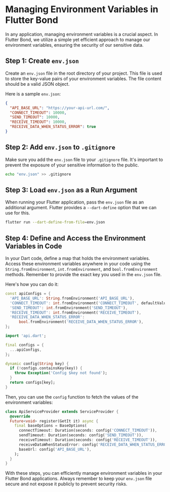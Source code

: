 # Managing Environment Variables in Flutter Bond

In any application, managing environment variables is a crucial aspect. In Flutter Bond, we utilize a simple yet efficient approach to manage our environment variables, ensuring the security of our sensitive data.

## Step 1: Create `env.json`

Create an `env.json` file in the root directory of your project. This file is used to store the key-value pairs of your environment variables. The file content should be a valid JSON object.

Here is a sample `env.json`:

```json
{
  "API_BASE_URL": "https://your-api-url.com/",
  "CONNECT_TIMEOUT": 10000,
  "SEND_TIMEOUT": 10000,
  "RECEIVE_TIMEOUT": 10000,
  "RECEIVE_DATA_WHEN_STATUS_ERROR": true
}
```

## Step 2: Add `env.json` to `.gitignore`

Make sure you add the `env.json` file to your `.gitignore` file. It's important to prevent the exposure of your sensitive information to the public.

```bash
echo "env.json" >> .gitignore
```

## Step 3: Load `env.json` as a Run Argument

When running your Flutter application, pass the `env.json` file as an additional argument. Flutter provides a `--dart-define` option that we can use for this.

```bash
flutter run --dart-define-from-file=env.json
```

## Step 4: Define and Access the Environment Variables in Code

In your Dart code, define a map that holds the environment variables. Access these environment variables anywhere in your code using the `String.fromEnvironment`, `int.fromEnvironment`, and `bool.fromEnvironment` methods. Remember to provide the exact key you used in the `env.json` file.

Here's how you can do it:

```dart
const apiConfigs = {
  'API_BASE_URL': String.fromEnvironment('API_BASE_URL'),
  'CONNECT_TIMEOUT': int.fromEnvironment('CONNECT_TIMEOUT', defaultValue: 10000),
  'SEND_TIMEOUT': int.fromEnvironment('SEND_TIMEOUT'),
  'RECEIVE_TIMEOUT': int.fromEnvironment('RECEIVE_TIMEOUT'),
  'RECEIVE_DATA_WHEN_STATUS_ERROR':
      bool.fromEnvironment('RECEIVE_DATA_WHEN_STATUS_ERROR'),
};
```

```dart
import 'api.dart';

final configs = {
  ...apiConfigs,
};

dynamic config(String key) {
  if (!configs.containsKey(key)) {
    throw Exception('Config $key not found');
  }
  return configs[key];
}
```

Then, you can use the `config` function to fetch the values of the environment variables:

```dart
class ApiServiceProvider extends ServiceProvider {
  @override
  Future<void> register(GetIt it) async {
    final baseOptions = BaseOptions(
      connectTimeout: Duration(seconds: config('CONNECT_TIMEOUT')),
      sendTimeout: Duration(seconds: config('SEND_TIMEOUT')),
      receiveTimeout: Duration(seconds: config('RECEIVE_TIMEOUT')),
      receiveDataWhenStatusError: config('RECEIVE_DATA_WHEN_STATUS_ERROR'),
      baseUrl: config('API_BASE_URL'),
    );
  }
}
```

With these steps, you can efficiently manage environment variables in your Flutter Bond applications. Always remember to keep your `env.json` file secure and not expose it publicly to prevent security risks.
